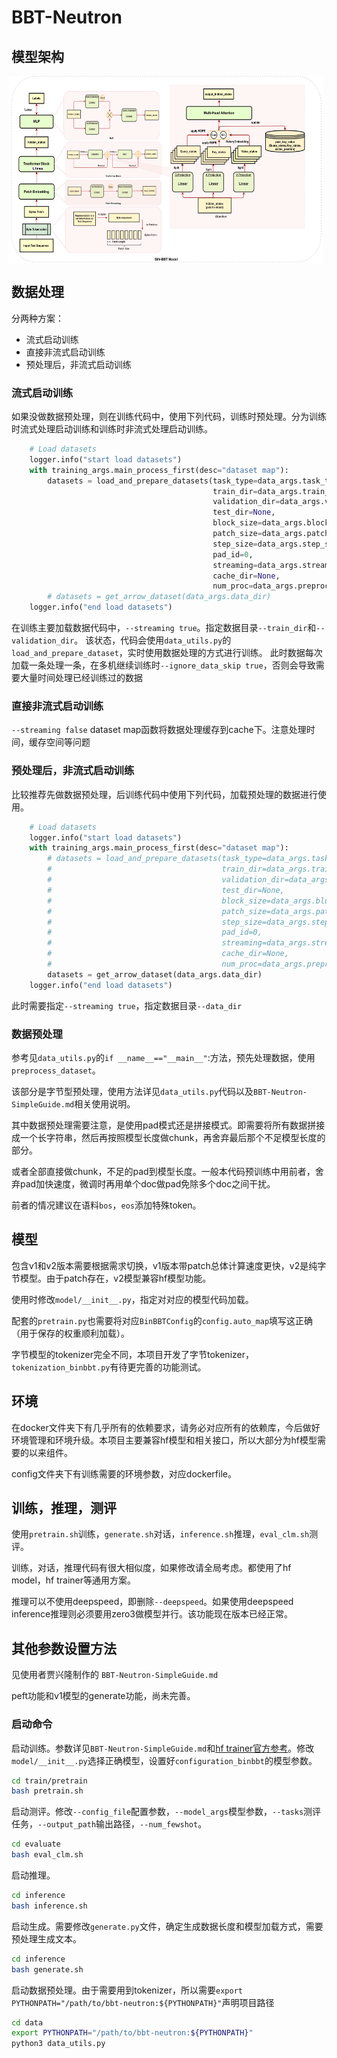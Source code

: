 # BBT-Neutron

## 模型架构

<p align="center">
<div style="display: flex; justify-content: center;">
    <img src="./figures/BBT_model_arch.png?raw=true" style="height:300px; width:auto; margin-right:10px">
</div>
</p>

## 数据处理

分两种方案：
- 流式启动训练
- 直接非流式启动训练
- 预处理后，非流式启动训练

### 流式启动训练

如果没做数据预处理，则在训练代码中，使用下列代码，训练时预处理。分为训练时流式处理启动训练和训练时非流式处理启动训练。
```py
    # Load datasets
    logger.info("start load datasets")
    with training_args.main_process_first(desc="dataset map"):
        datasets = load_and_prepare_datasets(task_type=data_args.task_type,
                                             train_dir=data_args.train_dir,
                                             validation_dir=data_args.validation_dir,
                                             test_dir=None,
                                             block_size=data_args.block_size,
                                             patch_size=data_args.patch_size,
                                             step_size=data_args.step_size,
                                             pad_id=0,
                                             streaming=data_args.streaming,
                                             cache_dir=None,
                                             num_proc=data_args.preprocessing_num_workers)
        # datasets = get_arrow_dataset(data_args.data_dir)
    logger.info("end load datasets")
```

在训练主要加载数据代码中，`--streaming true`。指定数据目录`--train_dir`和`--validation_dir`。
该状态，代码会使用`data_utils.py`的`load_and_prepare_dataset`，实时使用数据处理的方式进行训练。
此时数据每次加载一条处理一条，在多机继续训练时`--ignore_data_skip true`，否则会导致需要大量时间处理已经训练过的数据

### 直接非流式启动训练

`--streaming false` dataset map函数将数据处理缓存到cache下。注意处理时间，缓存空间等问题

### 预处理后，非流式启动训练

比较推荐先做数据预处理，后训练代码中使用下列代码，加载预处理的数据进行使用。
```py
    # Load datasets
    logger.info("start load datasets")
    with training_args.main_process_first(desc="dataset map"):
        # datasets = load_and_prepare_datasets(task_type=data_args.task_type,
        #                                      train_dir=data_args.train_dir,
        #                                      validation_dir=data_args.validation_dir,
        #                                      test_dir=None,
        #                                      block_size=data_args.block_size,
        #                                      patch_size=data_args.patch_size,
        #                                      step_size=data_args.step_size,
        #                                      pad_id=0,
        #                                      streaming=data_args.streaming,
        #                                      cache_dir=None,
        #                                      num_proc=data_args.preprocessing_num_workers)
        datasets = get_arrow_dataset(data_args.data_dir)
    logger.info("end load datasets")
```
此时需要指定`--streaming true`，指定数据目录`--data_dir`

### 数据预处理

参考见`data_utils.py`的```if __name__=="__main__"```:方法，预先处理数据，使用`preprocess_dataset`。

该部分是字节型预处理，使用方法详见`data_utils.py`代码以及`BBT-Neutron-SimpleGuide.md`相关使用说明。

其中数据预处理需要注意，是使用pad模式还是拼接模式。即需要将所有数据拼接成一个长字符串，然后再按照模型长度做chunk，再舍弃最后那个不足模型长度的部分。

或者全部直接做chunk，不足的pad到模型长度。一般本代码预训练中用前者，舍弃pad加快速度，微调时再用单个doc做pad免除多个doc之间干扰。

前者的情况建议在语料`bos`，`eos`添加特殊token。

## 模型

包含v1和v2版本需要根据需求切换，v1版本带patch总体计算速度更快，v2是纯字节模型。由于patch存在，v2模型兼容hf模型功能。

使用时修改```model/__init__.py```，指定对对应的模型代码加载。

配套的`pretrain.py`也需要将对应`BinBBTConfig`的`config.auto_map`填写这正确（用于保存的权重顺利加载）。

字节模型的tokenizer完全不同，本项目开发了字节tokenizer，`tokenization_binbbt.py`有待更完善的功能测试。

## 环境

在docker文件夹下有几乎所有的依赖要求，请务必对应所有的依赖库，今后做好环境管理和环境升级。本项目主要兼容hf模型和相关接口，所以大部分为hf模型需要的以来组件。

config文件夹下有训练需要的环境参数，对应dockerfile。

## 训练，推理，测评

使用`pretrain.sh`训练，`generate.sh`对话，`inference.sh`推理，`eval_clm.sh`测评。

训练，对话，推理代码有很大相似度，如果修改请全局考虑。都使用了hf model，hf trainer等通用方案。

推理可以不使用deepspeed，即删除`--deepspeed`。如果使用deepspeed inference推理则必须要用zero3做模型并行。该功能现在版本已经正常。

## 其他参数设置方法

见使用者贾兴隆制作的 `BBT-Neutron-SimpleGuide.md`

peft功能和v1模型的generate功能，尚未完善。

### 启动命令

启动训练。参数详见`BBT-Neutron-SimpleGuide.md`和[hf trainer官方参考](https://huggingface.co/docs/transformers/main_classes/trainer)。修改`model/__init__.py`选择正确模型，设置好`configuration_binbbt`的模型参数。
```bash
cd train/pretrain
bash pretrain.sh
```

启动测评。修改`--config_file`配置参数，`--model_args`模型参数，`--tasks`测评任务，`--output_path`输出路径，`--num_fewshot`。
```bash
cd evaluate
bash eval_clm.sh
```

启动推理。
```bash
cd inference
bash inference.sh
```

启动生成。需要修改`generate.py`文件，确定生成数据长度和模型加载方式，需要预处理生成文本。
```bash
cd inference
bash generate.sh
```

启动数据预处理。由于需要用到tokenizer，所以需要`export PYTHONPATH="/path/to/bbt-neutron:${PYTHONPATH}"`声明项目路径
```bash
cd data
export PYTHONPATH="/path/to/bbt-neutron:${PYTHONPATH}"
python3 data_utils.py
```
